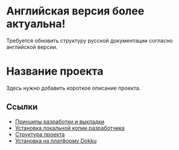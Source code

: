 # Английская версия более актуальна!

Требуется обновить структуру русской документации согласно английской версии.

# Название проекта

Здесь нужно добавить короткое описание проекта.

## Ссылки

* [Принципы разработки и выкладки](docs/development-workflow.md)
* [Установка локальной копии разработчика](docs/local.md)
* [Структура проекта](docs/project-structure.md)
* [Установка на платформу Dokku](docs/dokku.md)
